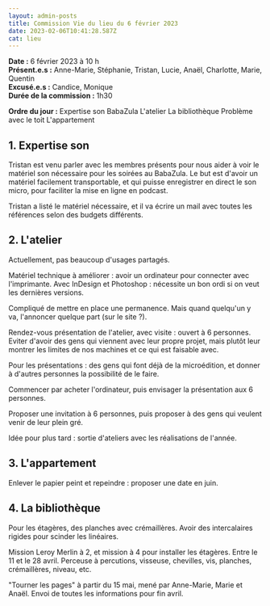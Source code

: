```yaml
---
layout: admin-posts
title: Commission Vie du lieu du 6 février 2023
date: 2023-02-06T10:41:28.587Z
cat: lieu
---
```

**Date :** 6 février 2023 à 10 h\
**Présent.e.s :** Anne-Marie, Stéphanie, Tristan, Lucie, Anaël, Charlotte, Marie, Quentin\
**Excusé.e.s :** Candice, Monique\
**Durée de la commission :** 1h30

**Ordre du jour :**
Expertise son BabaZula
L'atelier
La bibliothèque
Problème avec le toit
L'appartement

## 1. Expertise son

Tristan est venu parler avec les membres présents pour nous aider à voir le matériel son nécessaire pour les soirées au BabaZula. Le but est d'avoir un matériel facilement transportable, et qui puisse enregistrer en direct le son micro, pour faciliter la mise en ligne en podcast.

Tristan a listé le matériel nécessaire, et il va écrire un mail avec toutes les références selon des budgets différents.

## 2. L'atelier 

Actuellement, pas beaucoup d'usages partagés. 

Matériel technique à améliorer : avoir un ordinateur pour connecter avec l'imprimante. Avec InDesign et Photoshop : nécessite un bon ordi si on veut les dernières versions.

Compliqué de mettre en place une permanence. Mais quand quelqu'un y va, l'annoncer quelque part (sur le site ?).

Rendez-vous présentation de l'atelier, avec visite : ouvert à 6 personnes. Eviter d'avoir des gens qui viennent avec leur propre projet, mais plutôt leur montrer les limites de nos machines et ce qui est faisable avec. 

Pour les présentations : des gens qui font déjà de la microédition, et donner à d'autres personnes la possibilité de le faire. 

Commencer par acheter l'ordinateur, puis envisager la présentation aux 6 personnes.

Proposer une invitation à 6 personnes, puis proposer à des gens qui veulent venir de leur plein gré. 

Idée pour plus tard : sortie d'ateliers avec les réalisations de l'année.

## 3. L'appartement

Enlever le papier peint et repeindre : proposer une date en juin. 

## 4. La bibliothèque

Pour les étagères, des planches avec crémaillères. Avoir des intercalaires rigides pour scinder les linéaires.

Mission Leroy Merlin à 2, et mission à 4 pour installer les étagères. Entre le 11 et le 28 avril. Perceuse à percutions, visseuse, chevilles, vis, planches, crémaillères, niveau, etc.

"Tourner les pages" à partir du 15 mai, mené par Anne-Marie, Marie et Anaël. Envoi de toutes les informations pour fin avril.